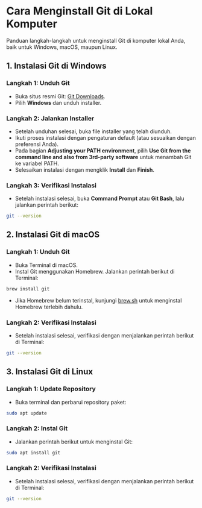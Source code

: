 # Cara Menginstall Git di Lokal Komputer

Panduan langkah-langkah untuk menginstall Git di komputer lokal Anda, baik untuk Windows, macOS, maupun Linux.

## 1. Instalasi Git di Windows

### Langkah 1: Unduh Git
- Buka situs resmi Git: [Git Downloads](https://git-scm.com/downloads).
- Pilih **Windows** dan unduh installer.

### Langkah 2: Jalankan Installer
- Setelah unduhan selesai, buka file installer yang telah diunduh.
- Ikuti proses instalasi dengan pengaturan default (atau sesuaikan dengan preferensi Anda).
- Pada bagian **Adjusting your PATH environment**, pilih **Use Git from the command line and also from 3rd-party software** untuk menambah Git ke variabel PATH.
- Selesaikan instalasi dengan mengklik **Install** dan **Finish**.

### Langkah 3: Verifikasi Instalasi
- Setelah instalasi selesai, buka **Command Prompt** atau **Git Bash**, lalu jalankan perintah berikut:

```bash
git --version

```

## 2. Instalasi Git di macOS

### Langkah 1: Unduh Git
- Buka Terminal di macOS.
- Instal Git menggunakan Homebrew. Jalankan perintah berikut di Terminal:

```bash
brew install git

```
- Jika Homebrew belum terinstal, kunjungi [brew.sh](https://brew.sh/) untuk menginstal Homebrew terlebih dahulu.

### Langkah 2: Verifikasi Instalasi
- Setelah instalasi selesai, verifikasi dengan menjalankan perintah berikut di Terminal:
```bash
git --version

```

## 3. Instalasi Git di Linux

### Langkah 1: Update Repository
- Buka terminal dan perbarui repository paket:
```bash
sudo apt update

```

### Langkah 2: Instal Git
- Jalankan perintah berikut untuk menginstal Git:
```bash
sudo apt install git

```

### Langkah 2: Verifikasi Instalasi
- Setelah instalasi selesai, verifikasi dengan menjalankan perintah berikut di Terminal:
```bash
git --version

```
